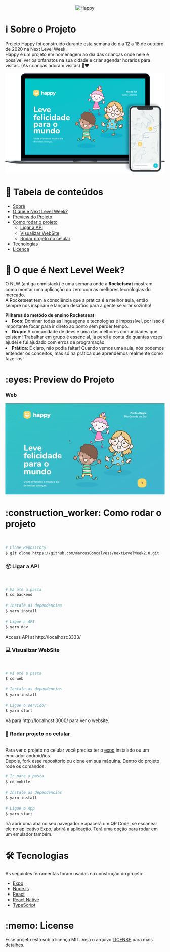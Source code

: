 <p align="center">
  <img src="./web/src/images/logo-black.svg" alt="Happy" />
</p>

<h1 name="sobre">ℹ Sobre o Projeto</h1>
Projeto Happy foi construido durante esta semana do dia 12 a 18 de outubro de 2020 na Next Level Week. <br>
Happy é um projeto em homenagem ao dia das crianças onde nele é possível ver os orfanatos na sua cidade e criar agendar horarios para visitas. (As crianças adoram visitas) 🧒❤ <br><br>

<img src=".github/happy.png">

# :pushpin: Tabela de conteúdos
<!--ts-->
   * [Sobre](#sobre)
   * [O que é Next Level Week?](#nlw)
   * [Preview do Projeto](#preview)
   * [Como rodar o projeto](#run)
      * [Ligar a API](#api)
      * [Visualizar WebSite](#website)
      * [Rodar projeto no celular](#mob)
   * [Tecnologias](#tecnologias)
   * [Licença](#license)
<!--te-->



<h1 name="nlw">📣 O que é Next Level Week?</h1>

<p> 
 O NLW (antiga onmistack) é uma semana onde a <strong>Rocketseat</strong> mostram como montar uma aplicação do zero com as melhores tecnologias do mercado.
<br>
A Rocketseat tem a consciência que a prática é a melhor aula, então sempre nos inspiram e lançam desafios para a gente se virar sozinho!
</p>
<strong>Pilhares do metódo de ensino Rocketseat</strong><br>
<li><strong>Foco: </strong> Dominar todas as linguagens e tecnologias é impossível, por isso é importante focar para ir direto ao ponto sem perder tempo.</li>
<li><strong>Grupo: </strong> A comunidade de devs é uma das melhores comunidades que existem! Trabalhar em grupo é essencial, já perdi a conta de quantas vezes ajudei e fui ajudado com erros de programação.</li>
<li><strong>Prática: </strong> E claro, não podia faltar! Quando vemos uma aula, nós podemos entender os conceitos, mas só na prática que aprendemos realmente como faze-los! </li>

<h1 name="preview">:eyes: Preview do Projeto</h1>
<h3>Web</h3>
<img src=".github/web.gif">

<h1 name="run">:construction_worker: Como rodar o projeto</h1> <br>

```bash
# Clone Repository
$ git clone https://github.com/marcusGoncalvess/nextLevelWeek2.0.git
```

<h3 name='api'>📦 Ligar a API</h3><br>

```bash
# Vá até a pasta
$ cd backend

# Instale as dependencias
$ yarn install

# Ligue a API
$ yarn dev
```
Access API at http://localhost:3333/

<h3 name='website'>💻 Visualizar WebSite</h3><br>

```bash
# Vá até a pasta
$ cd web

# Instale as dependencias
$ yarn install

# Ligue o servidor
$ yarn start
```
Vá para http://localhost:3000/ para ver o website.

<h3 name='mob'>📱 Rodar projeto no celular</h3><br>
Para ver o projeto no celular você precisa ter o <a href="https://play.google.com/store/apps/details?id=host.exp.exponent">expo</a> instalado ou um emulador android/ios.
<br />
Depois, fork esse repositorio ou clone em sua máquina. Dentro do projeto rode os comandos:

```bash
# Ir para a pasta
$ cd mobile

# Instale as dependencias
$ yarn install

# Ligue o App
$ yarn start
```
Irá abrir uma aba no seu navegador e apacerá um QR Code, se escanear ele no aplicativo Expo, abrirá a aplicação. Terá uma opção para rodar em um emulador também.

<h1 name="tecnologias">🛠 Tecnologias</h1>

As seguintes ferramentas foram usadas na construção do projeto:

- [Expo](https://expo.io/)
- [Node.js](https://nodejs.org/en/)
- [React](https://pt-br.reactjs.org/)
- [React Native](https://reactnative.dev/)
- [TypeScript](https://www.typescriptlang.org/)

<h1 name="license">:memo: License</h1>

Esse projeto está sob a licença MIT. Veja o arquivo [LICENSE](./LICENSE) para mais detalhes.